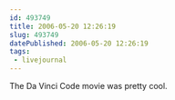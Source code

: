 ```yaml
---
id: 493749
title: 2006-05-20 12:26:19
slug: 493749
datePublished: 2006-05-20 12:26:19
tags:
 - livejournal
---
```


The Da Vinci Code movie was pretty cool.
